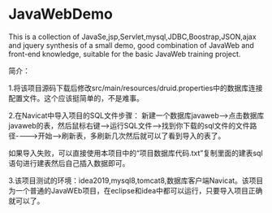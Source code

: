 # JavaWebDemo
This is a collection of JavaSe,jsp,Servlet,mysql,JDBC,Boostrap,JSON,ajax and jquery synthesis of a small demo, good combination of JavaWeb and front-end knowledge, suitable for the basic JavaWeb training project.

简介：

1.将该项目源码下载后修改src/main/resources/druid.properties中的数据库连接配置文件。这个应该挺简单的，不是难事。

2.在Navicat中导入项目的SQL文件步骤：
新建一个数据库javaweb-->点击数据库javaweb的表，然后鼠标右键-->运行SQL文件-->找到你下载的sql文件的文件路径---->开始-->刷新表，多刷新几次然后就可以了看到导入的表了。


如果导入失败，可以直接使用本项目中的“项目数据库代码.txt”复制里面的建表sql语句进行建表然后自己插入数据即可。

3.该项目测试的环境：idea2019,mysql8,tomcat8,数据库客户端Navicat。该项目为一个普通的JavaWEb项目，在eclipse和idea中都可以运行，只要导入项目正确就可以了。




